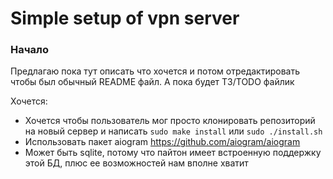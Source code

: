 # Simple setup of vpn server

### Начало
Предлагаю пока тут описать что хочется и потом отредактировать чтобы был
обычный README файл. А пока будет ТЗ/TODO файлик

Хочется:
- Хочется чтобы пользователь мог просто клонировать репозиторий на новый сервер
и написать `sudo make install` или `sudo ./install.sh`
- Использовать пакет aiogram https://github.com/aiogram/aiogram
- Может быть sqlite, потому что пайтон имеет встроенную поддержку этой БД, плюс
ее возможностей нам вполне хватит
